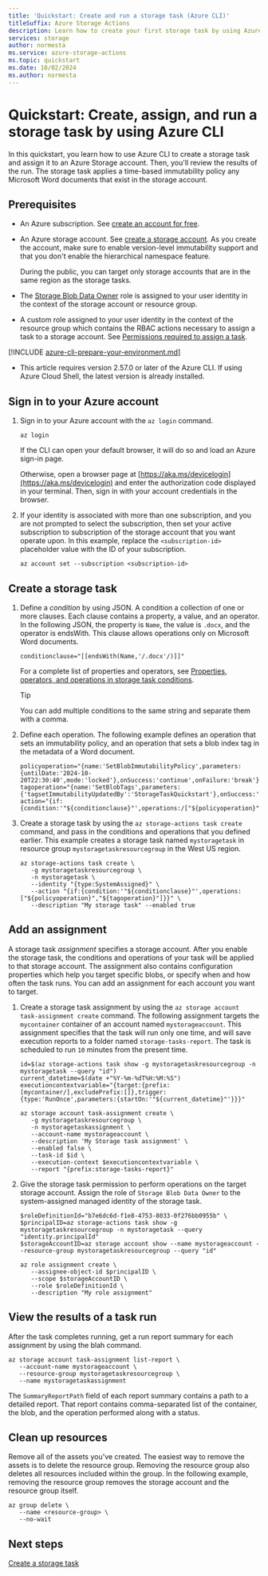 ```yaml
---
title: 'Quickstart: Create and run a storage task (Azure CLI)'
titleSuffix: Azure Storage Actions
description: Learn how to create your first storage task by using Azure CLI. You'll also assign that task to a storage account, queue the task to run, and then view the results of the run.
services: storage
author: normesta
ms.service: azure-storage-actions
ms.topic: quickstart
ms.date: 10/02/2024
ms.author: normesta
---
```


# Quickstart: Create, assign, and run a storage task by using Azure CLI

In this quickstart, you learn how to use Azure CLI to create a storage task and assign it to an Azure Storage account. Then, you'll review the results of the run. The storage task applies a time-based immutability policy any Microsoft Word documents that exist in the storage account.

## Prerequisites

- An Azure subscription. See [create an account for free](https://azure.microsoft.com/free/?WT.mc_id=A261C142F).

- An Azure storage account. See [create a storage account](../../storage/common/storage-account-create.md). As you create the account, make sure to enable version-level immutability support and that you don't enable the hierarchical namespace feature.
  
   During the public, you can target only storage accounts that are in the same region as the storage tasks.

- The [Storage Blob Data Owner](../../role-based-access-control/built-in-roles.md#storage-blob-data-owner) role is assigned to your user identity in the context of the storage account or resource group.

- A custom role assigned to your user identity in the context of the resource group which contains the RBAC actions necessary to assign a task to a storage account. See [Permissions required to assign a task](storage-task-authorization-roles.md#permission-for-a-task-to-perform-operations).

[!INCLUDE [azure-cli-prepare-your-environment.md](~/reusable-content/azure-cli/azure-cli-prepare-your-environment-h3.md)]

- This article requires version 2.57.0 or later of the Azure CLI. If using Azure Cloud Shell, the latest version is already installed.

## Sign in to your Azure account

1. Sign in to your Azure account with the `az login` command.

   ```azurecli
   az login
   ```

   If the CLI can open your default browser, it will do so and load an Azure sign-in page.

   Otherwise, open a browser page at [https://aka.ms/devicelogin](https://aka.ms/devicelogin) and enter the authorization code displayed in your terminal. Then, sign in with your account credentials in the browser.

2. If your identity is associated with more than one subscription, and you are not prompted to select the subscription, then set your active subscription to subscription of the storage account that you want operate upon. In this example, replace the `<subscription-id>` placeholder value with the ID of your subscription.

   ```azurecli
   az account set --subscription <subscription-id>
   ```

## Create a storage task

1. Define a _condition_ by using JSON. A condition a collection of one or more clauses. Each clause contains a property, a value, and an operator. In the following JSON, the property is `Name`, the value is `.docx`, and the operator is endsWith. This clause allows operations only on Microsoft Word documents.

   ```azurecli
   conditionclause="[[endsWith(Name,'/.docx'/)]]"
   ```
   For a complete list of properties and operators, see [Properties, operators, and operations in storage task conditions](storage-task-properties-operators-operations.md). 

   > [!TIP] 
   > You can add multiple conditions to the same string and separate them with a comma. 

2. Define each operation. The following example defines an operation that sets an immutability policy, and an operation that sets a blob index tag in the metadata of a Word document.

   ```azurecli
   policyoperation="{name:'SetBlobImmutabilityPolicy',parameters:{untilDate:'2024-10-20T22:30:40',mode:'locked'},onSuccess:'continue',onFailure:'break'}"
   tagoperation="{name:'SetBlobTags',parameters:{'tagsetImmutabilityUpdatedBy':'StorageTaskQuickstart'},onSuccess:'continue',onFailure:'break'}"
   action="{if:{condition:'"${conditionclause}"',operations:/["${policyoperation}","${tagoperation}"]}}"
   ```
   
3. Create a storage task by using the `az storage-actions task create` command, and pass in the conditions and operations that you defined earlier. This example creates a storage task named `mystoragetask` in resource group `mystoragetaskresourcegroup` in the West US region.

   ```azurecli
   az storage-actions task create \
      -g mystoragetaskresourcegroup \
      -n mystoragetask \
      --identity "{type:SystemAssigned}" \ 
      --action "{if:{condition:'"${conditionclause}"',operations:["${policyoperation}","${tagoperation}"]}}" \
      --description "My storage task" --enabled true
   ```

## Add an assignment

A storage task _assignment_ specifies a storage account. After you enable the storage task, the conditions and operations of your task will be applied to that storage account. The assignment also contains configuration properties which help you target specific blobs, or specify when and how often the task runs. You can add an assignment for each account you want to target.

1. Create a storage task assignment by using the `az storage account task-assignment create` command. The following assignment targets the `mycontainer` container of an account named `mystorageaccount`. This assignment specifies that the task will run only one time, and will save execution reports to a folder named `storage-tasks-report`. The task is scheduled to run `10` minutes from the present time.

   ```azurecli
   id=$(az storage-actions task show -g mystoragetaskresourcegroup -n mystoragetask --query "id") 
   current_datetime=$(date +"%Y-%m-%dT%H:%M:%S")
   executioncontextvariable="{target:{prefix:[mycontainer/],excludePrefix:[]},trigger:{type:'RunOnce',parameters:{startOn:'"${current_datetime}"'}}}"

   az storage account task-assignment create \
      -g mystoragetaskresourcegroup \
      -n mystoragetaskassignment \
      --account-name mystorageaccount \
      --description 'My Storage task assignment' \
      --enabled false \
      --task-id $id \
      --execution-context $executioncontextvariable \
      --report "{prefix:storage-tasks-report}"
   ```

2. Give the storage task permission to perform operations on the target storage account. Assign the role of `Storage Blob Data Owner` to the system-assigned managed identity of the storage task.

   ```azurecli
   $roleDefinitionId="b7e6dc6d-f1e8-4753-8033-0f276bb0955b" \
   $principalID=az storage-actions task show -g mystoragetaskresourcegroup -n mystoragetask --query "identity.principalId"
   $storageAccountID=az storage account show --name mystorageaccount --resource-group mystoragetaskresourcegroup --query "id"

   az role assignment create \
      --assignee-object-id $principalID \
      --scope $storageAccountID \
      --role $roleDefinitionId \
      --description "My role assignment" 
   ```

## View the results of a task run

After the task completes running, get a run report summary for each assignment by using the blah command.

```azurecli
az storage account task-assignment list-report \
   --account-name mystorageaccount \
   --resource-group mystoragetaskresourcegroup \
   --name mystoragetaskassignment
```

The `SummaryReportPath` field of each report summary contains a path to a detailed report. That report contains comma-separated list of the container, the blob, and the operation performed along with a status.

## Clean up resources

Remove all of the assets you've created. The easiest way to remove the assets is to delete the resource group. Removing the resource group also deletes all resources included within the group. In the following example, removing the resource group removes the storage account and the resource group itself.

```azurecli
az group delete \
   --name <resource-group> \
   --no-wait
```

## Next steps

[Create a storage task](storage-task-create.md)